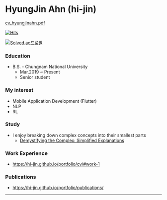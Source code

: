 # HyungJin Ahn (hi-jin)

[cv_hyungjinahn.pdf](https://github.com/user-attachments/files/18089724/cv_hyungjinahn.pdf)

[![Hits](https://hits.seeyoufarm.com/api/count/incr/badge.svg?url=https%3A%2F%2Fgithub.com%2Fhi-jin&count_bg=%23795548&title_bg=%23555555&icon=&icon_color=%23E7E7E7&title=hits&edge_flat=false)](https://hits.seeyoufarm.com)

[![Solved.ac프로필](http://mazassumnida.wtf/api/v2/generate_badge?boj=crushed7)](https://solved.ac/profile/crushed7)

### Education
- B.S. - Chungnam National University
   - Mar.2019 ~ Present
   - Senior student

### My interest
- Mobile Application Development (Flutter)
- NLP
- RL

### Study
- I enjoy breaking down complex concepts into their smallest parts
   - [Demystifying the Complex: Simplified Explanations](https://github.com/hi-jin?tab=repositories&q=Demystifying&type=&language=&sort=)

### Work Experience
- https://hi-jin.github.io/portfolio/cv/#work-1
 
### Publications
- https://hi-jin.github.io/portfolio/publications/
---
